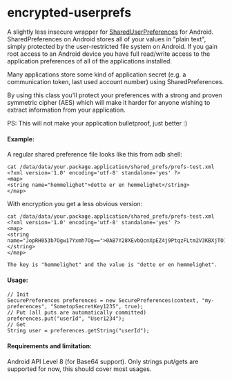 encrypted-userprefs
===================

A slightly less insecure wrapper for [SharedUserPreferences](http://developer.android.com/reference/android/content/SharedPreferences.html) for Android. 
SharedPreferences on Android stores all of your values in "plain text", simply protected by the user-restricted file system on Android.
If you gain root access to an Android device you have full read/write access to the application preferences of all of the applications installed.

Many applications store some kind of application secret (e.g. a communication token, last used account number) using SharedPreferences. 

By using this class you'll protect your preferences with a strong and proven symmetric cipher (AES) which will make it harder for anyone wishing to extract information from your application. 

PS: This will not make your application bulletproof, just better :)

#### Example:
A regular shared preference file looks like this from adb shell:

    cat /data/data/your.package.application/shared_prefs/prefs-test.xml
    <?xml version='1.0' encoding='utf-8' standalone='yes' ?>
    <map>
    <string name="hemmelighet">dette er en hemmelighet</string>
    </map>
    
With encryption you get a less obvious version:

	cat /data/data/your.package.application/shared_prefs/prefs-test.xml
    <?xml version='1.0' encoding='utf-8' standalone='yes' ?>
    <map>
    <string name="JopRH053b7Ogw17Yxmh7Og==">0AB7Y28XEvbQcnXpEZ4j9PtqzFLtm2V3KBXjTO1V704=</string>
    </map>

    The key is "hemmelighet" and the value is "dette er en hemmelighet".

#### Usage:
	// Init
    SecurePreferences preferences = new SecurePreferences(context, "my-preferences", "SometopSecretKey1235", true);
    // Put (all puts are automatically committed)
    preferences.put("userId", "User1234");
    // Get
    String user = preferences.getString("userId");
    
#### Requirements and limitation:
Android API Level 8 (for Base64 support).
Only strings put/gets are supported for now, this should cover most usages.